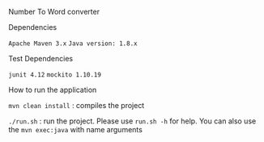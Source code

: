 Number To Word converter

Dependencies

`Apache Maven 3.x`
`Java version: 1.8.x`

Test Dependencies

`junit 4.12`
`mockito 1.10.19`

How to run the application

`mvn clean install` : compiles the project

`./run.sh` : run the project. Please use `run.sh -h` for help.
You can also use the `mvn exec:java` with name arguments

